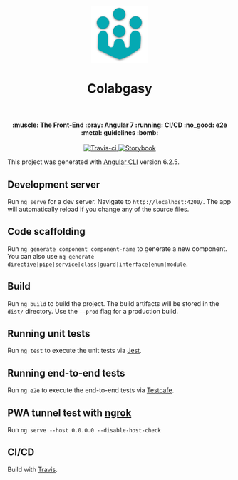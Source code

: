 <h1 align="center">
<br>
  <img src="https://raw.githubusercontent.com/raknjarasoa/colabgasy/master/src/assets/icons/icon-128x128.png" alt="Colabgasy" width="128">
  <br>
    <br>
  Colabgasy
  <br>
</h1>

<br>

<h4 align="center">:muscle: The Front-End :pray: Angular 7 :running: CI/CD :no_good: e2e :metal: guidelines :bomb:</h4>

<p align="center">
  <a href="https://travis-ci.com/raknjarasoa/colabgasy" target="_blank" rel="noopener noreferrer">
    <img src="https://travis-ci.com/raknjarasoa/colabgasy.svg?branch=master" alt="Travis-ci">
  </a>

  <a href="https://colabsgasy.herokuapp.com" target="_blank" rel="noopener noreferrer">
    <img src="https://github.com/storybooks/press/raw/master/badges/storybook.svg?sanitize=true" alt="Storybook" style="max-width:100%;">
  </a>
</p>

This project was generated with [Angular CLI](https://github.com/angular/angular-cli) version 6.2.5.

## Development server

Run `ng serve` for a dev server. Navigate to `http://localhost:4200/`. The app will automatically reload if you change any of the source files.

## Code scaffolding

Run `ng generate component component-name` to generate a new component. You can also use `ng generate directive|pipe|service|class|guard|interface|enum|module`.

## Build

Run `ng build` to build the project. The build artifacts will be stored in the `dist/` directory. Use the `--prod` flag for a production build.

## Running unit tests

Run `ng test` to execute the unit tests via [Jest](https://jestjs.io/docs/en/getting-started).

## Running end-to-end tests

Run `ng e2e` to execute the end-to-end tests via [Testcafe](https://devexpress.github.io/testcafe/documentation/getting-started).

## PWA tunnel test with [ngrok](https://dashboard.ngrok.com/get-started)

Run `ng serve --host 0.0.0.0 --disable-host-check`

## CI/CD

Build with [Travis](https://travis-ci.com/raknjarasoa/colabgasy).
